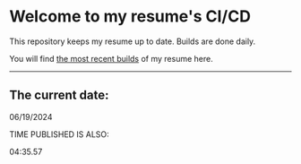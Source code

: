 # Welcome to my resume's CI/CD
This repository keeps my resume up to date. Builds are done daily.
  
You will find [the most recent builds](output/) of my resume here.
* * *
 
## The current date:  
 06/19/2024 
   
  
  
 TIME PUBLISHED IS ALSO: 
  
 04:35.57 
  
  
